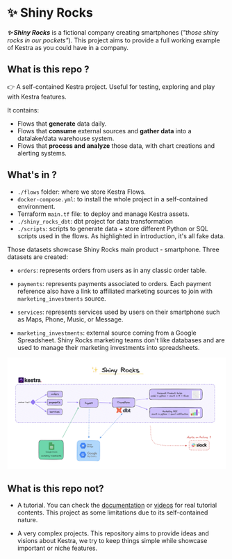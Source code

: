 # ✨ Shiny Rocks

**_✨ Shiny Rocks_** is a fictional company creating smartphones (_"those shiny rocks in our pockets"_). This project aims to provide a full working example of Kestra as you could have in a company.


## What is this repo ?

👉 A self-contained Kestra project. Useful for testing, exploring and play with Kestra features.

It contains:
- Flows that **generate** data daily.
- Flows that **consume** external sources and **gather data** into a datalake/data warehouse system.
- Flows that **process and analyze** those data, with chart creations and alerting systems.


## What's in ?

- `./flows` folder: where we store Kestra Flows.
- `docker-compose.yml`: to install the whole project in a self-contained environment.
- Terraform `main.tf` file: to deploy and manage Kestra assets.
- `./shiny_rocks_dbt`: dbt project for data transformation
- `./scripts`: scripts to generate data + store different Python or SQL scripts used in the flows. As highlighted in introduction, it's all fake data.

Those datasets showcase Shiny Rocks main product - smartphone. Three datasets are created:

- `orders`: represents orders from users as in any classic order table.
- `payments`: represents payments associated to orders. Each payment reference also have a link to affiliated marketing sources to join with `marketing_investments` source.
- `services`: represents services used by users on their smartphone such as Maps, Phone, Music, or Message.

- `marketing_investments`: external source coming from a Google Spreadsheet. Shiny Rocks marketing teams don't like databases and are used to manage their marketing investments into spreadsheets.

![schema](misc/datastack_schema.png)

## What is this repo not?

- A tutorial. You can check the [documentation](https://kestra.io/docs) or [videos](https://www.youtube.com/@kestra-io/videos) for real tutorial contents. This project as some limitations due to its self-contained nature.

- A very complex projects. This repository aims to provide ideas and visions about Kestra, we try to keep things simple while showcase important or niche features.
